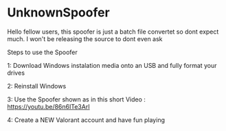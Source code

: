 # UnknownSpoofer
Hello fellow users, 
this spoofer is just a batch file convertet so dont expect much. I won't be releasing the source to dont even ask

Steps to use the Spoofer

1: Download Windows instalation media onto an USB and fully format your drives

2: Reinstall Windows 

3: Use the Spoofer shown as in this short Video : https://youtu.be/86n6ITe3ArI

4: Create a NEW Valorant account and have fun playing

